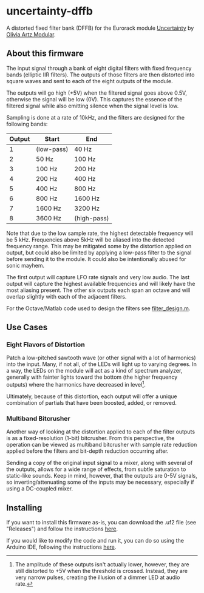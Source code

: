 # uncertainty-dffb

A distorted fixed filter bank (DFFB) for the Eurorack module
[Uncertainty](https://oamodular.org/products/uncertainty) by
[Olivia Artz Modular](https://github.com/oamodular).

## About this firmware

The input signal through a bank of eight digital filters with fixed frequency
bands (elliptic IIR filters).  The outputs of those filters are then distorted
into square waves and sent to each of the eight outputs of the module.

The outputs will go high (+5V) when the filtered signal goes above 0.5V,
otherwise the signal will be low (0V).  This captures the essence of the
filtered signal while also emitting silence when the signal level is low.

Sampling is done at a rate of 10kHz, and the filters are designed for the
following bands:

Output | Start | End
--- | --- | ---
1 | (low-pass) | 40 Hz
2 | 50 Hz | 100 Hz
3 | 100 Hz | 200 Hz
4 | 200 Hz | 400 Hz
5 | 400 Hz | 800 Hz
6 | 800 Hz | 1600 Hz
7 | 1600 Hz | 3200 Hz
8 | 3600 Hz | (high-pass)

Note that due to the low sample rate, the highest detectable frequency will be 5
kHz.  Frequencies above 5kHz will be aliased into the detected frequency range.
This may be mitigated some by the distortion applied on output, but could also
be limited by applying a low-pass filter to the signal before sending
it to the module.  It could also be intentionally abused for sonic mayhem.

The first output will capture LFO rate signals and very low audio.  The last
output will capture the highest available frequencies and will likely have the
most aliasing present.  The other six outputs each span an octave and
will overlap slightly with each of the adjacent filters.

For the Octave/Matlab code used to design the filters see
[filter_design.m](filter_design.m).

## Use Cases

### Eight Flavors of Distortion

Patch a low-pitched sawtooth wave (or other signal with a lot of harmonics)
into the input.  Many, if not all, of the LEDs will light up to varying
degrees.  In a way, the LEDs on the module will act as a kind of spectrum
analyzer, generally with fainter lights toward the bottom (the higher frequency
outputs) where the harmonics have decreased in level[^1].

Ultimately, because of this distortion, each output will offer a unique
combination of partials that have been boosted, added, or removed.

[^1]: The amplitude of these outputs isn't actually lower, however, they are
still distorted to +5V when the threshold is crossed.  Instead, they are very
narrow pulses, creating the illusion of a dimmer LED at audio rate.

### Multiband Bitcrusher

Another way of looking at the distortion applied to each of the filter outputs
is as a fixed-resolution (1-bit) bitcrusher.  From this perspective, the
operation can be viewed as multiband bitcrusher with sample rate reduction
applied before the filters and bit-depth reduction occurring after.

Sending a copy of the original input signal to a mixer, along with several of
the outputs, allows for a wide range of effects, from subtle saturation to
static-like sounds.  Keep in mind, however, that the outputs are 0-5V signals,
so inverting/attenuating some of the inputs may be necessary, especially if
using a DC-coupled mixer.

## Installing

If you want to install this firmware as-is, you can download the .uf2 file (see
"Releases") and follow the instructions
[here](https://github.com/oamodular/uncertainty?tab=readme-ov-file#how-to-reinstall-the-default-firmware).

If you would like to modify the code and run it, you can do so using the Arduino
IDE, following the instructions
[here](https://wiki.seeedstudio.com/XIAO-RP2040-with-Arduino/).

